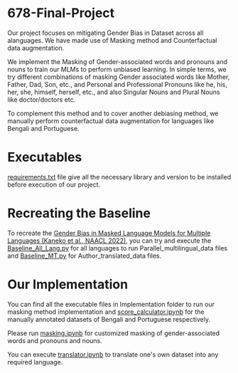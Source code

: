 # 678-Final-Project

Our project focuses on mitigating Gender Bias in Dataset across all alanguages. We have made use of Masking method and Counterfactual data augmentation.

We implement the Masking of Gender-associated words and pronouns and nouns to train our MLMs to perform unbiased learning. In simple terms, we try different combinations of masking Gender associated words like Mother, Father, Dad, Son, etc., and Personal and Professional Pronouns like he, his, her, she, himself, herself, etc., and also Singular Nouns and Plural Nouns like doctor/doctors etc.   

To complement this method and to cover another debiasing method, we manually perform counterfactual data augmentation for languages like Bengali and Portuguese.

# Executables
[requirements.txt](https://github.com/atharvajadhav101/678-Final-Project/blob/main/requirements.txt) file give all the necessary library and version to be installed before execution of our project.

# Recreating the Baseline
To recreate the [Gender Bias in Masked Language Models for Multiple Languages (Kaneko et al., NAACL 2022)](https://aclanthology.org/2022.naacl-main.197/), you can try and execute the [Baseline_All_Lang.py](https://github.com/atharvajadhav101/678-Final-Project/blob/main/Baseline_All_Lang.py) for all languages to run Parallel_multilingual_data files and [Baseline_MT.py](https://github.com/atharvajadhav101/678-Final-Project/blob/main/Baseline_MT.py) for Author_translated_data files. 

# Our Implementation

You can find all the executable files in Implementation folder to run our masking method implementation and [score_calculator.ipynb](https://github.com/atharvajadhav101/678-Final-Project/blob/main/Implementation/score_calculator.ipynb) for the manually annotated datasets of Bengali and Portuguese respectively.

Please run [masking.ipynb](https://github.com/atharvajadhav101/678-Final-Project/blob/main/Implementation/masking.ipynb) for customized masking of gender-associated words and pronouns and nouns.

You can execute [translator.ipynb](https://github.com/atharvajadhav101/678-Final-Project/blob/main/Implementation/translator.ipynb) to translate one's own dataset into any required language.
